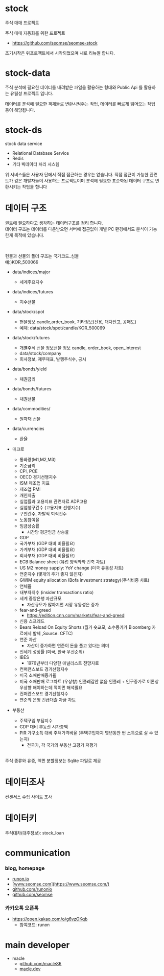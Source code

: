 # stock
주식 매매 프로젝트

주식 매매 자동화를 위한 프로젝트

- https://github.com/seomse/seomse-stock

초기시작은 위프로젝트에서 시작되었으며 새로 리뉴얼 합니다.

# stock-data

주식 분석에 필요한 데이터룰 내려받은 파일을 활용하는 형태와 Public Api 를 활용하는 유틸성 프로젝트 입니다.

데이터를 분석에 필요한 객체들로 변환시켜주는 작업, 데이터를 빠르게 읽어오는 작업 등이 해당됩니다.

# stock-ds
stock data service

- Relational Database Service
- Redis
- 기타 빅데이터 처리 시스템

위 서비스들은 사용자 단에서 직접 접근하는 경우는 없습니다. 직접 접근이 가능한 관련도가 깊은 개발자들이 사용하는 프로젝트이며 분석에 필요한 표준화된 데이터 구조로 변환시키는 작업을 합니다

# 데이터 구조

퀀트에 필요하다고 생각하는 데이터구조를 정리 합니다.
<br>
데이터 구조는 데이터를 다운받으면 서버에 접근없이 개별 PC 환경에서도 분석이 가능한게 목적에 있습니다.

<br><br>
현물과 선물의 폴더 구조는 국가코드_심볼
<br> 예:)KOR_500069

- data/indices/major
  - 세계주요지수
- data/indices/futures
  - 지수선물
- data/stock/spot
  - 현물정보 candle,order_book, 기타정보(신용, 대차잔고, 공매도)
  - 예졔: data/stock/spot/candle/KOR_500069
- data/stock/futures
  - 개별주식 선물 정보선물 정보 candle, order_book, open_interest 
  - data/stock/company
  - 회사정보, 제무재표, 발행주식수, 공시
- data/bonds/yield
  - 채권금리
- data/bonds/futures
  - 채권선물
- data/commodities/
  - 원자재 선물 
- data/currencies
  - 환율

- 매크로
  - 통화량(M1,M2,M3) 
  - 기준금리
  - CPI, PCE
  - OECD 경기선행지수
  - ISM 제조업 지표
  - 제조업 PMI
  - 개인지출
  - 실업률과 고용지표 관련자료 ADP고용
  - 실업청구건수 (고용지표 선행지수)
  - 구인건수, 자발적 퇴직건수
  - 노동참여율
  - 임금상승률
    - 시간당 평균임금 상승률 
  - GDP
  - 국가부채 (GDP 대비 비율필요)
  - 가계부채 (GDP 대비 비율필요)
  - 회사부채 (GDP 대비 비율필요)
  - ECB Balance sheet (유럽 양적와화 긴축 차트)
  - US M2 money supply: YoY change (미국 유동성 차트)
  - 연준지수 (몇개의 주가 좋지 않은지)
  - GWIM equity allocation  (Bofa investment strategy)(주식비중 차트)
  - 연체율
  - 내부자지수 (insider transactions ratio)
  - 세계 중앙은행 자산규모 
    - 자산규모가 많아지면 시장 유동성은 증가 
  - fear-and-greed 
    - https://edition.cnn.com/markets/fear-and-greed
  - 신용 스프레드
  - Bears Reload On Equity Shorts (월가 숏교모, 소수몽키가 Bloomberg 자료에서 발췌 ,Source: CFTC)
  - 연준 자산
    - 자산이 증가하면 연준이 돈을 풀고 있다는 의미 
  - 전세계 성장률 (미국, 한국 우선순위) 
  - IBES
    - 1976년부터 다양한 애널리스트 전망자료  
  - 컨퍼런스보드 경기선행지수 
  - 미국 소매판매증가율
  - 미국 소매판매 로그차트 (우상향) 인플레감안 없음 인플레 + 인구증가로 이론상 우상향 해야하는데 꺽이면 해석필요
  - 컨퍼런스보드 경기선행지수
  - 연준의 은행 긴급대출 자금 차트
- 부동산
  - 주택구입 부담지수
  - GDP 대비 부동산 시가총액
  - PIR 가구소득 대비 주택가격비율 (주택구입까지 몇년동안 번 소득으로 살 수 있는지)
    - 전국가, 각 국가의 부동산 고평가 저평가  

<br>
주식 종류와 유증, 액면 분할정보는 Sqlite 파일로 제공

# 데이터조사

컨센서스 수집 사이트 조사

# 데이터키
주식대차(대주정보): stock_loan

# communication
### blog, homepage
- [runon.io](https://runon.io)
- [www.seomse.com](https://www.seomse.com/)
- [github.com/runonio](https://github.com/runonio)
- [github.com/seomse](https://github.com/seomse)

### 카카오톡 오픈톡
 - https://open.kakao.com/o/g6vzOKqb
     - 참여코드: runon
 
# main developer
 - macle
    -  [github.com/macle86](https://github.com/macle86)
    -  [macle.dev](https://macle.dev)